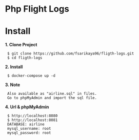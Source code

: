 # Php Flight Logs

# Install

**1. Clone Project**

```
 $ git clone https://github.com/fsarikaya96/fligth-logs.git
 $ cd fligth-logs
```

**2. Install**
```
 $ docker-compose up -d
```
**3. Note**
```
 Also available as "airline.sql" in files. 
 Go to phpMyAdmin and import the sql file.
```

**4. Url & phpMyAdmin**

```
 $ http://localhost:8080
 $ http://localhost:8081
 DATABASE: airline
 mysql_username: root
 mysql_password: root
```



